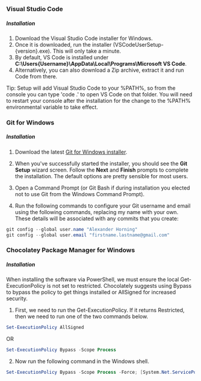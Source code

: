 ### Visual Studio Code
##### Installation
1. Download the Visual Studio Code installer for Windows.
2. Once it is downloaded, run the installer (VSCodeUserSetup-{version}.exe). This will only take a minute.
3. By default, VS Code is installed under **C:\Users\{Username}\AppData\Local\Programs\Microsoft VS Code**.
4. Alternatively, you can also download a Zip archive, extract it and run Code from there.

Tip: Setup will add Visual Studio Code to your %PATH%, so from the console you can type 'code .' to open VS Code on that folder. You will need to restart your console after the installation for the change to the %PATH% environmental variable to take effect.

### Git for Windows
##### Installation
1. Download the latest [Git for Windows installer](https://gitforwindows.org/).

2. When you've successfully started the installer, you should see the **Git Setup** wizard screen. Follow the **Next** and **Finish** prompts to complete the installation. The default options are pretty sensible for most users.

3. Open a Command Prompt (or Git Bash if during installation you elected not to use Git from the Windows Command Prompt).

4. Run the following commands to configure your Git username and email using the following commands, replacing my name with your own. These details will be associated with any commits that you create:

```powershell
git config --global user.name "Alexander Horning"
git config --global user.email "firstname.lastname@gmail.com"
```


### Chocolatey Package Manager for Windows
##### Installation
When installing the software via PowerShell, we must ensure the local Get-ExecutionPolicy is not set to restricted. Chocolately suggests using Bypass to bypass the policy to get things installed or AllSigned for increased security.

1. First, we need to run the Get-ExecutionPolicy. If it returns Restricted, then we need to run one of the two commands below.
```powershell
Set-ExecutionPolicy AllSigned
```
OR
```powershell
Set-ExecutionPolicy Bypass -Scope Process
```
2. Now run the following command in the Windows shell.
```powershell
Set-ExecutionPolicy Bypass -Scope Process -Force; [System.Net.ServicePointManager]::SecurityProtocol = [System.Net.ServicePointManager]::SecurityProtocol -bor 3072; iex ((New-Object System.Net.WebClient).DownloadString('https://chocolatey.org/install.ps1'))
```

